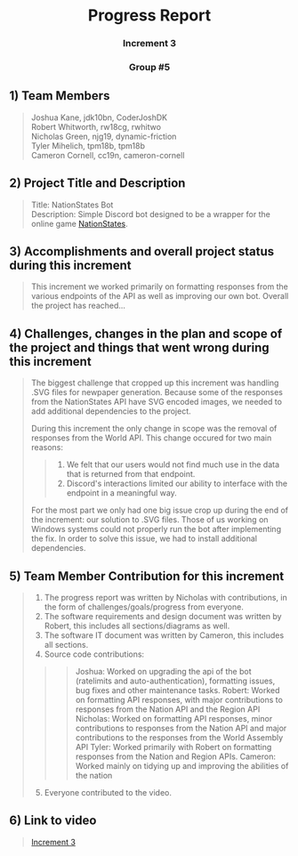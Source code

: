 <div align= "center"> 
  
  # Progress Report
  ### Increment 3
  ### Group #5
 
</div>

## 1) **Team Members**
 
> Joshua Kane, jdk10bn, CoderJoshDK  
> Robert Whitworth, rw18cg, rwhitwo  
> Nicholas Green, njg19, dynamic-friction  
> Tyler Mihelich, tpm18b, tpm18b  
> Cameron Cornell, cc19n, cameron-cornell  

## 2) **Project Title and Description**

> Title: NationStates Bot  
> Description: Simple Discord bot designed to be a wrapper for the online game [NationStates](https://www.nationstates.net).

## 3) **Accomplishments and overall project status during this increment** 

> This increment we worked primarily on formatting responses from the various endpoints of the API as well as improving our own bot. Overall the project has reached...

## 4) **Challenges, changes in the plan and scope of the project and things that went wrong during this increment**

> The biggest challenge that cropped up this increment was handling .SVG files for newpaper generation. Because some of the responses from the NationStates API have SVG encoded images, we needed to add additional dependencies to the project.
> 
> During this increment the only change in scope was the removal of responses from the World API. This change occured for two main reasons:
>> 1) We felt that our users would not find much use in the data that is returned from that endpoint.
>> 2) Discord's interactions limited our ability to interface with the endpoint in a meaningful way.
> 
> For the most part we only had one big issue crop up during the end of the increment: our solution to .SVG files. Those of us working on Windows systems could not properly run the bot after implementing the fix. In order to solve this issue, we had to install additional dependencies.

## 5) **Team Member Contribution for this increment**
 
> 1) The progress report was written by Nicholas with contributions, in the form of challenges/goals/progress from everyone.
> 2) The software requirements and design document was written by Robert, this includes all sections/diagrams as well.
> 3) The software IT document was written by Cameron, this includes all sections.
> 4) Source code contributions:
>>> Joshua: Worked on upgrading the api of the bot (ratelimits and auto-authentication), formatting issues, bug fixes and other maintenance tasks.
>>> Robert: Worked on formatting API responses, with major contributions to responses from the Nation API and the Region API
>>> Nicholas: Worked on formatting API responses, minor contributions to responses from the Nation API and major contributions to the responses from the World Assembly API
>>> Tyler: Worked primarily with Robert on formatting responses from the Nation and Region APIs.
>>> Cameron: Worked mainly on tidying up and improving the abilities of the nation
> 5) Everyone contributed to the video.


## 6) **Link to video**

> [Increment 3](https://music.youtube.com/watch?v=vraZrWRjmZQ&feature=share)
